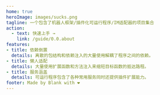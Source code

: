 ```yaml
---
home: true
heroImage: images/sucks.png
tagline: 一个包含了机器人框架/插件化可运行程序/IM适配器的项目集合
action:
  - text: 快速上手 →
    link: /guide/0.0.about
features:
- title: 依赖倒置
  details: 离散的包结构和依赖注入的大量使用解耦了程序之间的依赖。
- title: 懒人适配
  details: 大量使用扩展函数和方法注入来缩短目标函数的抵达路程。
- title: 服务涵盖
  details: 可运行程序包含了各种常用服务同时还提供插件扩展能力。
footer: Made by Blank with ❤️
---
```

